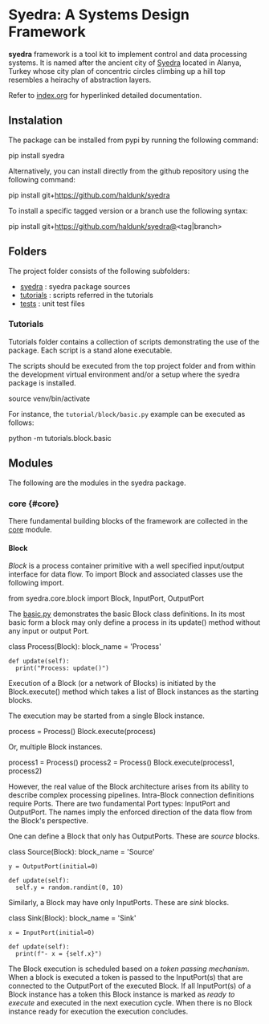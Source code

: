 # Syedra: A Systems Design Framework

**syedra** framework is a tool kit to implement control and data
processing systems. It is named after the ancient city of
[Syedra](https://syedra.org) located in Alanya, Turkey whose city
plan of concentric circles climbing up a hill top resembles a
heirachy of abstraction layers.

Refer to [index.org](index.org) for hyperlinked detailed
documentation.
  
## Instalation

The package can be installed from pypi by running the following
command:

  pip install syedra

Alternatively, you can install directly from the github repository
using the following command:

  pip install git+https://github.com/haldunk/syedra

To install a specific tagged version or a branch use the following
syntax:

  pip install git+https://github.com/haldunk/syedra@<tag|branch>

## Folders

The project folder consists of the following subfolders:

- [syedra](syedra/) : syedra package sources
- [tutorials](tutorials/) : scripts referred in the tutorials
- [tests](tests/) : unit test files

### Tutorials

Tutorials folder contains a collection of scripts demonstrating the
use of the package. Each script is a stand alone executable.

The scripts should be executed from the top project folder and from
within the development virtual environment and/or a setup where the
syedra package is installed.

  source venv/bin/activate

For instance, the ``tutorial/block/basic.py`` example can be executed
as follows:

  python -m tutorials.block.basic
  
        
## Modules

The following are the modules in the syedra package.
  
### core {#core}

There fundamental building blocks of the framework are collected in
the [core](#core) module.

#### Block

*Block* is a process container primitive with a well specified
input/output interface for data flow. To import Block and associated
classes use the following import.

  from syedra.core.block import Block, InputPort, OutputPort

The [basic.py](tutorials/block/basic.py) demonstrates the basic Block
class definitions. In its most basic form a block may only define a
process in its update() method without any input or output Port.

  class Process(Block):
    block_name = 'Process'

    def update(self):
      print("Process: update()")

Execution of a Block (or a network of Blocks) is initiated by the
Block.execute() method which takes a list of Block instances as the
starting blocks.

The execution may be started from a single Block instance.

  process = Process()
  Block.execute(process)

Or, multiple Block instances.

  process1 = Process()
  process2 = Process()
  Block.execute(process1, process2)

However, the real value of the Block architecture arises from its
ability to describe complex processing pipelines. Intra-Block
connection definitions require Ports. There are two fundamental Port
types: InputPort and OutputPort. The names imply the enforced
direction of the data flow from the Block's perspective.

One can define a Block that only has OutputPorts. These are *source*
blocks.

  class Source(Block):
    block_name = 'Source'

    y = OutputPort(initial=0)

    def update(self):
      self.y = random.randint(0, 10)
  
Similarly, a Block may have only InputPorts. These are *sink* blocks.

  class Sink(Block):
    block_name = 'Sink'

    x = InputPort(initial=0)

    def update(self):
      print(f"- x = {self.x}")

The Block execution is scheduled based on a *token passing
mechanism*. When a block is executed a token is passed to the
InputPort(s) that are connected to the OutputPort of the executed
Block. If all InputPort(s) of a Block instance has a token this Block
instance is marked as *ready to execute* and executed in the next execution cycle. When there is no Block instance ready for execution the execution concludes.
  
